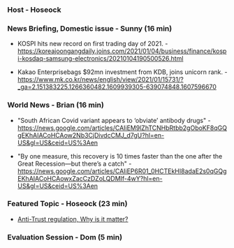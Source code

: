 ### Host - Hoseock

### News Briefing, Domestic issue - Sunny (16 min)
* KOSPI hits new record on first trading day of 2021. - https://koreajoongangdaily.joins.com/2021/01/04/business/finance/kospi-kosdaq-samsung-electronics/20210104190500526.html

* Kakao Enterprisebags $92mn investment from KDB, joins unicorn rank. - https://www.mk.co.kr/news/english/view/2021/01/15731/?_ga=2.151383225.1266360482.1609939305-639074848.1607596670

### World News - Brian (16 min)
* "South African Covid variant appears to ‘obviate’ antibody drugs" -  https://news.google.com/articles/CAIiEM9lZhTCNHbRtbb2gOboKF8qGQgEKhAIACoHCAow2Nb3CjDivdcCMJ_d7gU?hl=en-US&gl=US&ceid=US%3Aen

* "By one measure, this recovery is 10 times faster than the one after the Great Recession—but there’s a catch" - https://news.google.com/articles/CAIiEP6R01_0HCTEkHI8adaE2s0qGQgEKhAIACoHCAowxZacCzDZoLQDMIf-4wY?hl=en-US&gl=US&ceid=US%3Aen


### Featured Topic - Hoseock (23 min)
* [Anti-Trust regulation, Why is it matter?](https://github.com/seock04/Uncertainty-Handler/blob/master/Talk%20matters/FeaturedTopic_AntitrustLaw.md)
  


### Evaluation Session - Dom (5 min)
